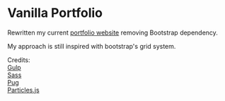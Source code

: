 # Vanilla Portfolio
Rewritten my current [portfolio website](https://creativeflea.xyz) removing Bootstrap dependency.

My approach is still inspired with bootstrap's grid system.

Credits:<br />
[Gulp](https://gulpjs.com)<br />
[Sass](https://sass-lang.com/)<br />
[Pug](https://pugjs.org)<br />
[Particles.js](https://vincentgarreau.com/particles.js/)
